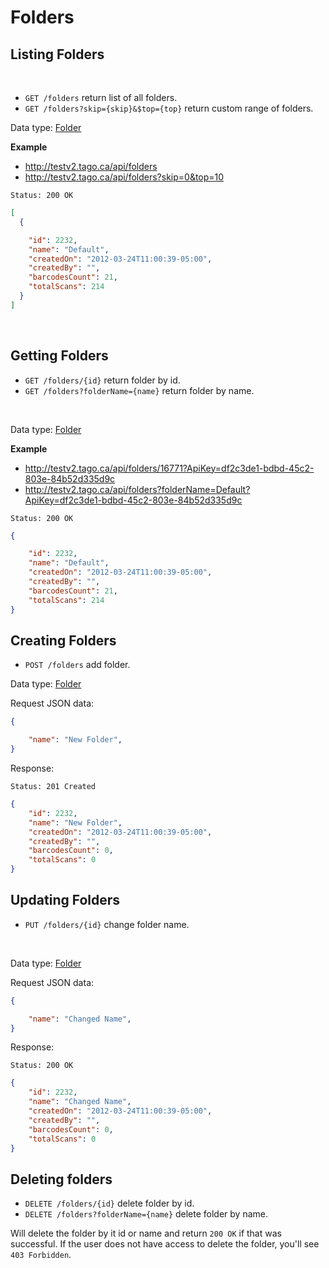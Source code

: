 Folders
==========


Listing Folders
----

<br />

* `GET /folders` return list of all folders.
* `GET /folders?skip={skip}&$top={top}` return custom range of folders.


Data type: [Folder](folder.md)

**Example**

* http://testv2.tago.ca/api/folders
* http://testv2.tago.ca/api/folders?skip=0&top=10

```
Status: 200 OK
```

```json
[
  {

    "id": 2232,
    "name": "Default", 
    "createdOn": "2012-03-24T11:00:39-05:00",
    "createdBy": "",
    "barcodesCount": 21,
    "totalScans": 214
  }
]
```

<br/>

Getting Folders
----
* `GET /folders/{id}` return folder by id.
* `GET /folders?folderName={name}` return folder by name.
<br />

Data type: [Folder](folder.md)

**Example**

* http://testv2.tago.ca/api/folders/16771?ApiKey=df2c3de1-bdbd-45c2-803e-84b52d335d9c
* http://testv2.tago.ca/api/folders?folderName=Default?ApiKey=df2c3de1-bdbd-45c2-803e-84b52d335d9c


```
Status: 200 OK
```

```json
{

    "id": 2232,
    "name": "Default", 
    "createdOn": "2012-03-24T11:00:39-05:00",
    "createdBy": "",
    "barcodesCount": 21,
    "totalScans": 214
}
```

Creating Folders
----
* `POST /folders` add folder.

Data type: [Folder](folder.md)

Request JSON data:

```json
{

    "name": "New Folder", 
}

```
Response:

```
Status: 201 Created
```

```json
{
    "id": 2232,
    "name": "New Folder", 
    "createdOn": "2012-03-24T11:00:39-05:00",
    "createdBy": "",
    "barcodesCount": 0,
    "totalScans": 0
}
```

Updating Folders
----
* `PUT /folders/{id}` change folder name.
<br />

Data type: [Folder](folder.md)

Request JSON data:

```json
{

    "name": "Changed Name", 
}
```

Response:

```
Status: 200 OK
```

```json
{
    "id": 2232,
    "name": "Changed Name", 
    "createdOn": "2012-03-24T11:00:39-05:00",
    "createdBy": "",
    "barcodesCount": 0,
    "totalScans": 0
}
```

Deleting folders
----
* `DELETE /folders/{id}` delete folder by id.
* `DELETE /folders?folderName={name}` delete folder by name.

Will delete the folder by it id or name and return `200 OK` if that was successful. If the user does not have access to delete the folder, you'll see `403 Forbidden`.